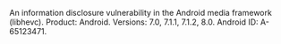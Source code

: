 An information disclosure vulnerability in the Android media framework (libhevc). Product: Android. Versions: 7.0, 7.1.1, 7.1.2, 8.0. Android ID: A-65123471.